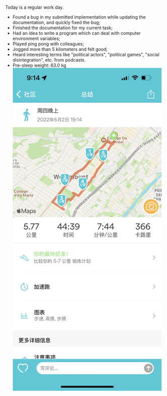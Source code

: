 Today is a regular work day.

- Found a bug in my submitted implementation while updating the documentation, and quickly fixed the bug;
- Finished the documentation for my current task;
- Had an idea to write a program which can deal with computer environment variables;
- Played ping pong with colleagues;
- Jogged more than 5 kilometers and felt good;
- Heard interesting terms like "political actors", "political games", "social disintegration", etc. from podcasts.
- Pre-sleep weight: 63.0 kg  
  ![image](D9417A6C-3311-47E2-82EF-408B3C45E838_1_102_o.jpeg)

